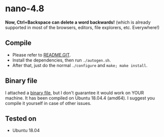 # nano-4.8
**Now, Ctrl+Backspace can delete a word backwards!** (which is already supported in most of the browsers, editors, file explorers, etc. Everywhere!)

## Compile

- Please refer to [README.GIT](/README.GIT).
- Install the dependencies, then run `./autogen.sh`.
- After that, just do the normal `./configure` and `make; make install`.

## Binary file

I attached a [binary file](/nano), but I don't guarantee it would work on YOUR machine. It has been compiled on Ubuntu 18.04.4 (amd64). I suggest you compile it yourself in case of other issues.

## Tested on

- Ubuntu 18.04
